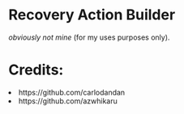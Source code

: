 # Recovery Action Builder

*obviously not mine* (for my uses purposes only).

# Credits:
<div>
  <li>
    https://github.com/carlodandan
  </li>
  <li>
    https://github.com/azwhikaru
  </li>
</div>
